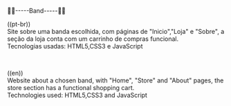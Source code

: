 🥁🎺-----Band-----🎺🥁

((pt-br))<br/> 
Site sobre uma banda escolhida, com páginas de "Inicio","Loja" e "Sobre", a seção da loja conta com um carrinho de compras funcional.<br/>
Tecnologias usadas: HTML5,CSS3 e JavaScript

<Br/>

((en))<br/>
Website about a chosen band, with "Home", "Store" and "About" pages, the store section has a functional shopping cart.<br/>
Technologies used: HTML5,CSS3 and JavaScript
